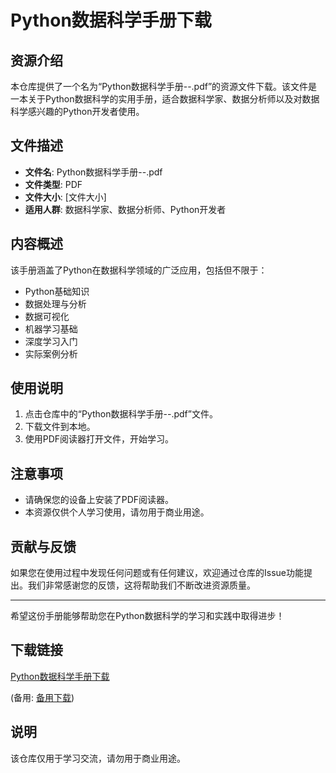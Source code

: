 # Python数据科学手册下载

## 资源介绍

本仓库提供了一个名为“Python数据科学手册--.pdf”的资源文件下载。该文件是一本关于Python数据科学的实用手册，适合数据科学家、数据分析师以及对数据科学感兴趣的Python开发者使用。

## 文件描述

- **文件名**: Python数据科学手册--.pdf
- **文件类型**: PDF
- **文件大小**: [文件大小]
- **适用人群**: 数据科学家、数据分析师、Python开发者

## 内容概述

该手册涵盖了Python在数据科学领域的广泛应用，包括但不限于：

- Python基础知识
- 数据处理与分析
- 数据可视化
- 机器学习基础
- 深度学习入门
- 实际案例分析

## 使用说明

1. 点击仓库中的“Python数据科学手册--.pdf”文件。
2. 下载文件到本地。
3. 使用PDF阅读器打开文件，开始学习。

## 注意事项

- 请确保您的设备上安装了PDF阅读器。
- 本资源仅供个人学习使用，请勿用于商业用途。

## 贡献与反馈

如果您在使用过程中发现任何问题或有任何建议，欢迎通过仓库的Issue功能提出。我们非常感谢您的反馈，这将帮助我们不断改进资源质量。

---

希望这份手册能够帮助您在Python数据科学的学习和实践中取得进步！

## 下载链接
[Python数据科学手册下载](https://pan.quark.cn/s/41a9c5e39ea4) 

(备用: [备用下载](https://pan.baidu.com/s/1sznQcnPcQe1XqyLCDxsAlg?pwd=1234))

## 说明

该仓库仅用于学习交流，请勿用于商业用途。
